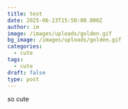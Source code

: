```yaml
---
title: test
date: 2025-06-23T15:50:00.000Z
author: im
image: /images/uploads/golden.gif
bg_image: /images/uploads/golden.gif
categories:
  - cute
tags:
  - cute
draft: false
type: post
---
```

so cute
